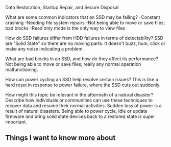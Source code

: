 Data Restoration, Startup Repair, and Secure Disposal

What are some common indicators that an SSD may be failing?
-Constant crashing
-Needing file system repairs
-Not being able to move or save files; bad blocks
-Read only mode is the only way to view files

How do SSD failures differ from HDD failures in terms of detectability?
SSD are "Solid State" so there are no moving parts.  It doesn't buzz, hum, click or make any noise indicating a problem.

What are bad blocks in an SSD, and how do they affect its performance?
Not being able to move or save files; really any normal operation malfunctioning.

How can power cycling an SSD help resolve certain issues?
This is like a hard reset in response to power failure, where the SSD cuts out suddenly.

How might this topic be relevant in the aftermath of a natural disaster? Describe how individuals or communities can use these techniques to recover data and resume their normal activities.
Sudden loss of power is a result of natural disasters.  Being able to power cycle, idle or update firmware and bring solid state devices back to a restored state is super important.

## Things I want to know more about
